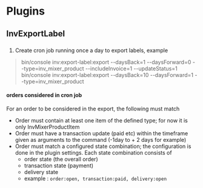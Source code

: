 
# Plugins
## InvExportLabel

### 

1. Create cron job running once a day to export labels, example
>bin/console inv:export-label:export --daysBack=1 --daysForward=0 --type=inv_mixer_product --includeInvoice=1 --updateStatus=1
>bin/console inv:export-label:export --daysBack=10 --daysForward=1 --type=inv_mixer_product


#### orders considered in cron job

For an order to be considered in the export, the following must match
- Order must contain at least one item of the defined type; for now it is only InvMixerProductItem
- Order must have a transaction update (paid etc) within the timeframe given as arguments to the command (-1day to + 2 days for example)
- Order must match a configured state combination; the configuration is done in the plugin settings. Each state combination consists of
    - order state (the overall order)
    - transaction state (payment)
    - delivery state
    - example : `order:open, transaction:paid, delivery:open`
